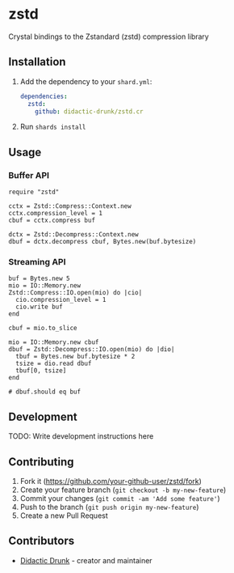 # zstd

Crystal bindings to the Zstandard (zstd) compression library 

## Installation

1. Add the dependency to your `shard.yml`:

   ```yaml
   dependencies:
     zstd:
       github: didactic-drunk/zstd.cr
   ```

2. Run `shards install`

## Usage

### Buffer API
```crystal
require "zstd"

cctx = Zstd::Compress::Context.new
cctx.compression_level = 1
cbuf = cctx.compress buf

dctx = Zstd::Decompress::Context.new
dbuf = dctx.decompress cbuf, Bytes.new(buf.bytesize)
```

### Streaming API
```crystal
buf = Bytes.new 5
mio = IO::Memory.new
Zstd::Compress::IO.open(mio) do |cio|
  cio.compression_level = 1
  cio.write buf
end

cbuf = mio.to_slice

mio = IO::Memory.new cbuf
dbuf = Zstd::Decompress::IO.open(mio) do |dio|
  tbuf = Bytes.new buf.bytesize * 2
  tsize = dio.read dbuf
  tbuf[0, tsize]
end

# dbuf.should eq buf
```


## Development

TODO: Write development instructions here

## Contributing

1. Fork it (<https://github.com/your-github-user/zstd/fork>)
2. Create your feature branch (`git checkout -b my-new-feature`)
3. Commit your changes (`git commit -am 'Add some feature'`)
4. Push to the branch (`git push origin my-new-feature`)
5. Create a new Pull Request

## Contributors

- [Didactic Drunk](https://github.com/didactic-drunk) - creator and maintainer
